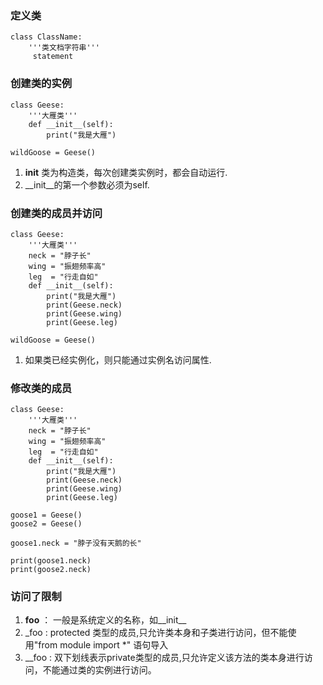 ### 定义类
```
class ClassName:
    '''类文档字符串'''
     statement
```

### 创建类的实例
```
class Geese:
    '''大雁类'''
    def __init__(self):
        print("我是大雁")

wildGoose = Geese()
```
1. __init__ 类为构造类，每次创建类实例时，都会自动运行.
2. __init__的第一个参数必须为self.

### 创建类的成员并访问
```
class Geese:
    '''大雁类'''
    neck = "脖子长"
    wing = "振翅频率高"
    leg  = "行走自如"
    def __init__(self):
        print("我是大雁")
        print(Geese.neck)
        print(Geese.wing)
        print(Geese.leg)

wildGoose = Geese()
```
1. 如果类已经实例化，则只能通过实例名访问属性.

### 修改类的成员
```
class Geese:
    '''大雁类'''
    neck = "脖子长"
    wing = "振翅频率高"
    leg  = "行走自如"
    def __init__(self):
        print("我是大雁")
        print(Geese.neck)
        print(Geese.wing)
        print(Geese.leg)

goose1 = Geese()
goose2 = Geese()

goose1.neck = "脖子没有天鹅的长"

print(goose1.neck)
print(goose2.neck)

```

### 访问了限制
1. __foo__ ： 一般是系统定义的名称，如__init__
2. _foo    : protected 类型的成员,只允许类本身和子类进行访问，但不能使用"from module import *" 语句导入
3. __foo   : 双下划线表示private类型的成员,只允许定义该方法的类本身进行访问，不能通过类的实例进行访问。
